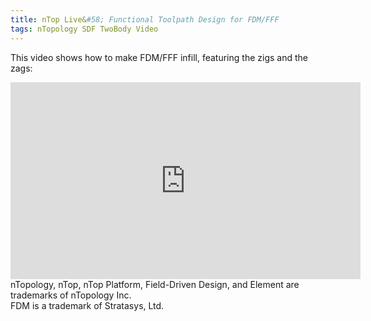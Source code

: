 ```yaml
---
title: nTop Live&#58; Functional Toolpath Design for FDM/FFF
tags: nTopology SDF TwoBody Video
---
```


This video shows how to make FDM/FFF infill, featuring the zigs and the zags:

<!--more-->

<iframe width="560" height="315"
	src="https://www.youtube.com/embed/EALpNgdSYCg" 
	frameborder="0" 
	allow="accelerometer; autoplay; encrypted-media; gyroscope; picture-in-picture" 
	allowfullscreen>
</iframe>

<div class="article__license">nTopology, nTop, nTop Platform, Field-Driven Design, and Element are trademarks of nTopology Inc.</div>
<div class="article__license">FDM is a trademark of Stratasys, Ltd.</div>
